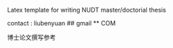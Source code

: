 Latex template for writing NUDT master/doctorial thesis

contact : liubenyuan ## gmail ** COM

博士论文撰写参考
